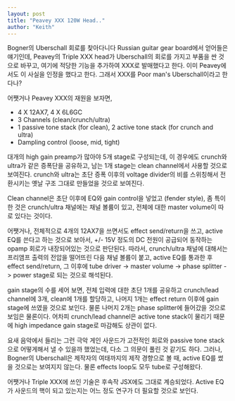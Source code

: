 ```yaml
---
layout: post
title: "Peavey XXX 120W Head.."
author: "Keith"
---
```


Bogner의 Uberschall 회로를 찾아다니다 Russian guitar gear board에서 얻어들은 얘기인데, Peavey의 Triple XXX head가 Uberschall의 회로를 가지고 부품을 싼 것으로 바꾸고, 여기에 적당한 기능을 추가하여 XXX로 발매했다고 한다. 이미 Peavey에서도 이 사실을 인정을 했다고 한다. 그래서 XXX를 Poor man's Uberschall이라고 한다나?

어쨋거나 Peavey XXX의 재원을 보자면,

- 4 X 12AX7, 4 X 6L6GC
- 3 Channels (clean/crunch/ultra)
- 1 passive tone stack (for clean), 2 active tone stack (for crunch and ultra)
- Dampling control (loose, mid, tight)

대개의 high gain preamp가 많아야 5개 stage로 구성되는데, 이 경우에도 crunch와 ultra가 같은 증폭단을 공유하고, 남는 1개 stage는 clean channel에서 사용할 것으로 보여진다. crunch와 ultra는 초단 증폭 이후의 voltage divider의 비를 스위칭해서 전환시키는 옛날 구조 그대로 만들었을 것으로 보여진다.

Clean channel은 초단 이후에 EQ와 gain control을 넣었고 (fender style), 좀 특이한 것은 crunch/ultra 채널에는 채널 볼륨이 있고, 전체에 대한 master volume이 따로 있다는 것이다. 

어쨋거나, 전체적으로 4개의 12AX7을 쓰면서도 effect send/return을 쓰고, active EQ를 쓴다고 하는 것으로 보아서, +/- 15V 정도의 DC 전원이 공급되어 동작하는 opamp 회로가 내장되어있는 것으로 판단된다. 따라서, crunch/ultra 채널에 대해서는 프리앰프 출력의 전압을 떨어뜨린 다음 채널 볼륨이 붙고, active EQ를 통과한 후 effect send/return, 그 이후에 tube driver -> master volume -> phase splitter -> power stage로 되는 것으로 해석된다.

gain stage의 수를 세어 보면, 전체 입력에 대한 초단 1개를 공유하고 crunch/lead channel에 3개, clean에 1개를 할당하고, 나머지 1개는 effect return 이후에 gain stage에 쓰였을 것으로 보인다. 물론 나머지 2개는 phase splitter에 들어갔을 것으로 보임은 물론이다. 어차피 crunch/lead channel은 active tone stack이 물리기 때문에 high impedance gain stage로 마감해도 상관이 없다.

요새 음악에서 들리는 그런 극악 게인 사운드가 고전적인 회로와 passive tone stack으로 어떻게해서 낼 수 있을까 했었는데, 다소 그 의문이 풀린 것 같기도 하다. 그러나, Bogner의 Uberschall은 제작자의 여태까지의 제작 경향으로 볼 때, active EQ를 썼을 것으로는 보여지지 않는다. 물론 effects loop도 모두 tube로 구성해왔다.

어쨋거나 Triple XXX에 쓰인 기술은 후속작 JSX에도 그대로 계승되었다. Active EQ가 사운드의 핵이 되고 있는지는 어느 정도 연구가 더 필요할 것으로 보인다.


